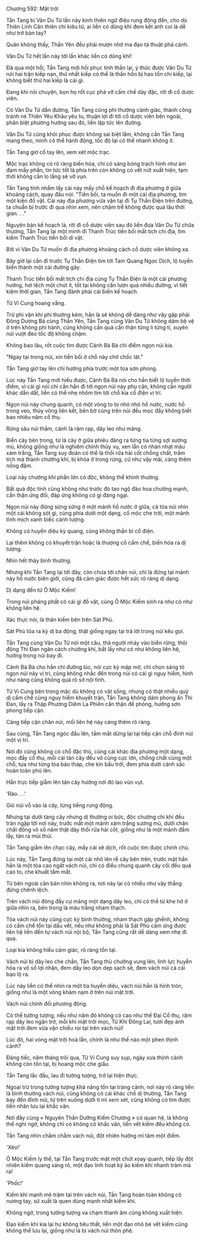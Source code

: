 




Chương 592: Mặt trời


Tần Tang bị Vân Du Tử lần này kinh thiên ngữ điệu rung động đến, cho dù Thiên Linh Căn thiên chi kiêu tử, ai liền có dũng khí đem kết anh coi là dễ như trở bàn tay?

Quân không thấy, Thần Yên đều phải mượn nhờ ma đạo tà thuật phá cảnh.

Vân Du Tử hết lần này tới lần khác liền có dũng khí!

Đã qua một hồi, Tần Tang mới hồi phục tinh thần lại, ý thức được Vân Du Tử nói hai trận kiếp nạn, thứ nhất kiếp có thể là thần hồn bị hao tổn chi kiếp, lại không biết thứ hai kiếp là cái gì.

Đang khi nói chuyện, bọn họ rốt cục phá vỡ cấm chế dày đặc, rời đi cổ dược viên.

Có Vân Du Tử dẫn đường, Tần Tang cũng phi thường cảnh giác, thành công tránh né Thiên Yêu Khâu yêu tu, thuận lợi đi tới cổ dược viên bên ngoài, phân biệt phương hướng sau đó, liền lập tức lên đường.

Vân Du Tử cũng khôi phục được không sai biệt lắm, không cần Tần Tang mang theo, mình có thể hành động, tốc độ lại có thể nhanh không ít.

Tần Tang giơ cổ tay lên, xem xét mộc trạc.

Mộc trạc không có rõ ràng biến hóa, chỉ có sáng bóng trạch hình như ảm đạm mấy phần, tin tức tốt là phía trên còn không có vết nứt xuất hiện, tạm thời không cần lo lắng sẽ vỡ vụn.

Tần Tang tính nhẩm lấy cái này mấy chỗ kế hoạch đi địa phương ở giữa khoảng cách, quay đầu nói: "Tiền bối, ta muốn đi một cái địa phương, tìm một kiện đồ vật. Cái này địa phương vừa vặn tại đi Tụ Thần Điện trên đường, ta chuẩn bị trước đi qua nhìn xem, nên chậm trễ không được quá lâu thời gian. . ."

Nguyên bản kế hoạch là, rời đi cổ dược viên sau đó liền đưa Vân Du Tử chữa thương, Tần Tang lại một mình đi Thanh Trúc tiền bối mất tích chi địa, tìm kiếm Thanh Trúc tiền bối di vật.

Bởi vì Vân Du Tử muốn đi địa phương khoảng cách cổ dược viên không xa.

Bây giờ lại cần đi trước Tụ Thần Điện tìm tới Tam Quang Ngọc Dịch, lộ tuyến biến thành một cái đường gãy.

Thanh Trúc tiền bối mất tích chi địa cùng Tụ Thần Điện là một cái phương hướng, hơi lệch một chút ít, tốt tại không cần lượn quá nhiều đường, vì tiết kiệm thời gian, Tần Tang đành phải cải biến kế hoạch.

Tử Vi Cung hoang vắng.

Trừ phi vận khí phi thường kém, hẳn là sẽ không dễ dàng như vậy gặp phải Đông Dương Bá cùng Thần Yên, Tần Tang cùng Vân Du Tử không dám bệ vệ ở trên không phi hành, cũng không cần quá cẩn thận từng li từng tí, xuyên núi vượt đèo tốc độ không chậm.

Không bao lâu, rốt cuộc tìm được Cảnh Bà Bà chỉ điểm ngọn núi kia.

"Ngay tại trong núi, xin tiền bối ở chỗ này chờ chốc lát."

Tần Tang giơ tay lên chỉ hướng phía trước một tòa sơn phong.

Lúc này Tần Tang mới hiểu được, Cảnh Bà Bà nói cho hắn biết lộ tuyến thời điểm, vì cái gì nói chỉ cần hắn đi tới ngọn núi này phụ cận, không cần người khác dẫn dắt, liền có thể nhẹ nhõm tìm tới chỗ kia cổ điện vị trí.

Ngọn núi này chung quanh, có một vòng to to nhỏ nhỏ hồ nước, nước hồ trong veo, thủy võng liên kết, bên bờ cùng trên núi đều mọc đầy không biết bao nhiêu năm cổ thụ.

Rừng sâu núi thẳm, cành lá rậm rạp, dây leo như mãng.

Biển cây bên trong, từ lá cây ở giữa phiêu đãng ra từng tia từng sợi sương mù, không giống như là nghiêm chỉnh thủy vụ, xen lẫn có nhàn nhạt màu xám trắng, Tần Tang suy đoán có thể là thối rữa hài cốt chồng chất, trầm tích mà thành chướng khí, bị khóa ở trong rừng, cứ như vậy mãi, càng thêm nồng đậm.

Loại này chướng khí phần lớn có độc, không thể khinh thường.

Bất quá độc tính cũng không như trước đó tao ngộ đào hoa chướng mạnh, cẩn thận ứng đối, đáp ứng không có gì đáng ngại.

Ngọn núi này đứng sừng sững ở một mảnh hồ nước ở giữa, cả tòa núi nhìn một cái không sót gì, cùng phía dưới một dạng, cổ mộc che trời, một mảnh tĩnh mịch xanh biếc cảnh tượng.

Không có huyền diệu kỳ quang, cũng không thần bí cổ điện.

Lại thêm không có khuyết trận hoặc là thượng cổ cấm chế, biến hóa ra dị tượng.

Nhìn hết thảy bình thường.

Nhưng khi Tần Tang lại tới đây, còn chưa tới chân núi, chỉ là đứng tại mảnh này hồ nước biên giới, cũng đã cảm giác được hết sức rõ ràng dị dạng.

Dị dạng đến từ Ô Mộc Kiếm!

Trong núi phảng phất có cái gì đồ vật, cùng Ô Mộc Kiếm sinh ra như có như không liên hệ.

Xác thực nói, là thân kiếm bên trên Sát Phù.

Sát Phù tỏa ra kỳ dị ba động, thật giống ngay tại trả lời trong núi kêu gọi.

Tần Tang cùng Vân Du Tử nói một câu, thả người nhảy vào biển rừng, thôi động Thi Đan ngăn cách chướng khí, bắt lấy như có như không liên hệ, hướng trong núi bay đi.

Cảnh Bà Bà cho hắn chỉ đường lúc, nói cực kỳ mập mờ, chỉ chọn sáng tỏ ngọn núi này vị trí, cũng không nhắc đến trong núi có cái gì nguy hiểm, hình như nàng cũng không quá rõ sở nội tình.

Tử Vi Cung bên trong mặc dù không có vật sống, nhưng có thật nhiều quỷ dị cấm chế cùng nguy hiểm khuyết trận, Tần Tang không dám phong ấn Thi Đan, lấy ra Thập Phương Diêm La Phiên cẩn thận đề phòng, hướng sơn phong tiếp cận.

Càng tiếp cận chân núi, mối liên hệ này càng thêm rõ ràng.

Sau cùng, Tần Tang ngóc đầu lên, tầm mắt dừng lại tại tiếp cận chỗ đỉnh núi một vị trí.

Nơi đó cũng không có chỗ đặc thù, cùng cái khác địa phương một dạng, mọc đầy cổ thụ, mỗi cái tán cây đều vô cùng cực lớn, chồng chất cùng một chỗ, tựa như từng tòa bảo tháp, che kín bầu trời, đem phía dưới cảnh sắc hoàn toàn phủ lên.

Hắn trực tiếp giẫm lên tán cây hướng nơi đó lao vùn vụt.

'Rào. . .'

Gió núi vỗ vào lá cây, từng tiếng rung động.

Nhưng tại dưới tàng cây nhưng dị thường oi bức, độc chướng chi khí đều tràn ngập tới nơi này, trước mắt một mảnh xám trắng sương mù, dưới chân chất đống vô số năm thật dày thối rữa hài cốt, giống như là một mảnh đầm lầy, tản ra mùi thúi.

Tần Tang giẫm lên chạc cây, mấy cái xê dịch, rốt cuộc tìm được chính chủ.

Lúc này, Tần Tang đứng tại một cái nhô lên rễ cây bên trên, trước mặt hắn hẳn là một tòa cao ngất vách núi, chỉ có điều chung quanh cây cối đều quá cao to, che khuất tầm mắt.

Từ bên ngoài căn bản nhìn không ra, nơi này lại có nhiều như vậy thẳng đứng chênh lệch.

Trên vách núi đóng đầy cự mãng một dạng dây leo, chỉ có thể từ khe hở ở giữa nhìn ra, bên trong là màu trắng nham thạch.

Tòa vách núi này cũng cực kỳ bình thường, nham thạch gập ghềnh, không có cấm chế tồn tại dấu vết, nếu như không phải là Sát Phù cảm ứng được liên hệ liền đến tự vách núi nội bộ, Tần Tang cũng rất dễ dàng xem nhẹ đi qua.

Loại kia không hiểu cảm giác, rõ ràng tồn tại.

Vách núi bị dây leo che chắn, Tần Tang thủ chưởng vung lên, linh lực huyễn hóa ra vô số lợi nhận, đem dây leo dọn dẹp sạch sẽ, đem vách núi cả cái bạo lộ ra.

Lúc này liền có thể nhìn ra một tia huyền diệu, vách núi hẳn là hình tròn, giống như là một vòng khảm nạm ở trên núi mặt trời.

Vách núi chính đối phương đông.

Có thể tưởng tượng, nếu như năm đó không có cao như thế Đại Cổ thụ, rậm rạp dây leo ngăn trở, mỗi khi mặt trời mọc, Tử Khí Đông Lai, tươi đẹp ánh mặt trời đem vừa vặn chiếu rọi tại trên vách núi!

Lúc đó, hai vòng mặt trời hoà lẫn, chính là như thế nào một phen thịnh cảnh?

Đáng tiếc, năm tháng trôi qua, Tử Vi Cung suy sụp, ngày xưa thịnh cảnh không còn tồn tại, bị hoang mộc che giấu.

Tần Tang lắc đầu, lau đi tưởng tượng, trở lại hiện thực.

Ngoại trừ trong tưởng tượng khả năng tồn tại tràng cảnh, nơi này rõ ràng liền là bình thường vách núi, cũng không có cái khác chỗ dị thường, Tần Tang bay đến đỉnh núi, từ trên xuống dưới tỉ mỉ xem xét, cũng không có tìm được tiền nhân lưu lại khắc văn.

Nơi đây cùng « Nguyên Thần Dưỡng Kiếm Chương » có quan hệ, là không thể nghi ngờ, không chỉ có không có khắc văn, liền vết kiếm đều không có.

Tần Tang nhìn chằm chằm vách núi, đột nhiên hướng mi tâm một điểm.

'Xèo!'

Ô Mộc Kiếm ly thể, tại Tần Tang trước mặt một chút xoay quanh, tiếp lấy đột nhiên kiếm quang sáng rõ, một đạo linh hoạt kỳ ảo kiếm khí nhanh trảm mà ra!

'Phốc!'

Kiếm khí mạnh mẽ trảm tại trên vách núi, Tần Tang hoàn toàn không có nương tay, sử xuất là quen dùng mạnh nhất kiếm khí.

Không ngờ, trong tưởng tượng va chạm thanh âm cũng không xuất hiện.

Đạo kiếm khí kia lại hư không tiêu thất, liền một đạo nhỏ bé vết kiếm cũng không thể lưu lại, giống như là bị vách núi thôn phệ.




